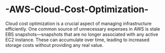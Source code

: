 # -AWS-Cloud-Cost-Optimization-
Cloud cost optimization is a crucial aspect of managing infrastructure efficiently. One common source of unnecessary expenses in AWS is stale EBS snapshots—snapshots that are no longer associated with any active EC2 instance. These can accumulate over time, leading to increased storage costs without providing any real value.
